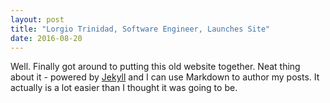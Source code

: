 ```yaml
---
layout: post
title: "Lorgio Trinidad, Software Engineer, Launches Site"
date: 2016-08-20
---
```


Well. Finally got around to putting this old website together. Neat thing about it - powered by [Jekyll](http://jekyllrb.com) and I can use Markdown to author my posts. It actually is a lot easier than I thought it was going to be.
